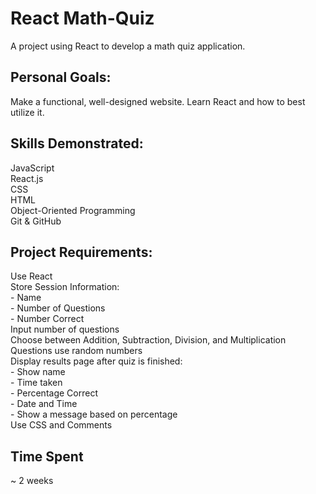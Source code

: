 # React Math-Quiz
A project using React to develop a math quiz application.

## Personal Goals:
Make a functional, well-designed website.
Learn React and how to best utilize it.

## Skills Demonstrated:
JavaScript  
React.js  
CSS  
HTML  
Object-Oriented Programming  
Git & GitHub  

## Project Requirements:
Use React  
Store Session Information:  
 	 - Name  
 	 - Number of Questions  
 	 - Number Correct  
Input number of questions  
Choose between Addition, Subtraction, Division, and Multiplication  
Questions use random numbers  
Display results page after quiz is finished:  
 	 - Show name  
 	 - Time taken  
 	 - Percentage Correct  
 	 - Date and Time  
 	 - Show a message based on percentage  
Use CSS and Comments  

## Time Spent
~ 2 weeks




